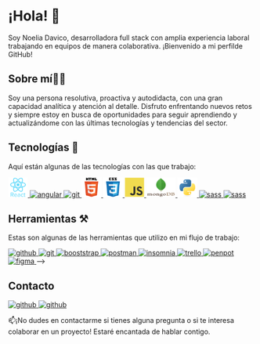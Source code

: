 # ¡Hola! 👋

Soy Noelia Davico, desarrolladora full stack con amplia experiencia laboral trabajando en equipos de manera colaborativa. ¡Bienvenido a mi perfilde GitHub!

## Sobre mí👩‍💻

Soy una persona resolutiva, proactiva y autodidacta, con una gran capacidad analítica y atención al detalle. Disfruto enfrentando nuevos retos y siempre estoy en busca de oportunidades para seguir aprendiendo y actualizándome con las últimas tecnologías y tendencias del sector.

## Tecnologías 🚀

Aquí están algunas de las tecnologías con las que trabajo:


  <a href="https://reactjs.org/" target="_blank" rel="noreferrer">
    <img src="https://raw.githubusercontent.com/devicons/devicon/master/icons/react/react-original-wordmark.svg" alt="react" width="40" height="40"/>
  </a>
  <a href="https://angular.io" target="_blank" rel="noreferrer">
    <img src="https://angular.io/assets/images/logos/angular/angular.svg" alt="angular" width="40" height="40"/>
  </a>
 
  <a href="https://git-scm.com/" target="_blank" rel="noreferrer">
    <img src="https://www.vectorlogo.zone/logos/git-scm/git-scm-icon.svg" alt="git" width="40" height="40"/>
  </a>
  <a href="https://www.w3.org/html/" target="_blank" rel="noreferrer">
    <img src="https://raw.githubusercontent.com/devicons/devicon/master/icons/html5/html5-original-wordmark.svg" alt="html5" width="40" height="40"/>
  </a>
   <a href="https://www.w3schools.com/css/" target="_blank" rel="noreferrer">
    <img src="https://raw.githubusercontent.com/devicons/devicon/master/icons/css3/css3-original-wordmark.svg" alt="css3" width="40" height="40"/>
  </a>
  <a href="https://developer.mozilla.org/en-US/docs/Web/JavaScript" target="_blank" rel="noreferrer">
    <img src="https://raw.githubusercontent.com/devicons/devicon/master/icons/javascript/javascript-original.svg" alt="javascript" width="40" height="40"/>
  </a>
  <a href="https://www.mongodb.com/" target="_blank" rel="noreferrer">
    <img src="https://raw.githubusercontent.com/devicons/devicon/master/icons/mongodb/mongodb-original-wordmark.svg" alt="mongodb" width="60" height="40"/>
  </a>
  
  <a href="https://www.python.org/" target="_blank" rel="noreferrer">
    <img src="https://raw.githubusercontent.com/devicons/devicon/master/icons/python/python-original.svg" alt="python" width="40" height="40"/>
  </a>


  <a href="https://developer.mozilla.org/es/docs/Glossary/SQL" target="_blank" rel="noreferrer">
    <img src="https://upload.wikimedia.org/wikipedia/commons/8/87/Sql_data_base_with_logo.png?20210130181641" alt="sass" width="80" height="40"/>
  </a>
   <a href="https://www.typescriptlang.org/" target="_blank" rel="noreferrer">
    <img src="https://upload.wikimedia.org/wikipedia/commons/thumb/4/4c/Typescript_logo_2020.svg/2048px-Typescript_logo_2020.svg.png" alt="sass" width="40" height="40"/>
  </a>

<!-- - HTML5 | CSS | JavaScript | React.js | Angular | TypeScript | Python | Flask | FastAPI | SQL | MongoDB | Django | JWT -->

## Herramientas ⚒️

Estas son algunas de las herramientas que utilizo en mi flujo de trabajo:

 <a href="https://github.com/noedavico" target="_blank" rel="noreferrer">
    <img src="https://cdn-icons-png.flaticon.com/512/25/25231.png" alt="github" width="40" height="40"/>
  </a>
 <a href="https://git-scm.com/" target="_blank" rel="noreferrer">
    <img src="https://git-scm.com/images/logos/2color-lightbg@2x.png" alt="git" width="80" height="40"/>
  </a>
 <a href="https://getbootstrap.esdocu.com/" target="_blank" rel="noreferrer">
    <img src="https://upload.wikimedia.org/wikipedia/commons/thumb/b/b2/Bootstrap_logo.svg/768px-Bootstrap_logo.svg.png?20210507000024" alt="booststrap" width="40" height="40"/>
  </a>
   <a href="https://www.postman.com/" target="_blank" rel="noreferrer">
    <img src="https://getlogovector.com/wp-content/uploads/2020/07/postman-inc-logo-vector.png" alt="postman" width="80" height="40"/>
  </a>
     <a href="https://insomnia.rest/" target="_blank" rel="noreferrer">
    <img src="https://static-00.iconduck.com/assets.00/apps-insomnia-icon-512x512-dse2p0fm.png" alt="insomnia" width="40" height="40"/>
  </a>
    <a href="https://trello.com/es" target="_blank" rel="noreferrer">
    <img src="https://1000logos.net/wp-content/uploads/2021/05/Trello-logo.png" alt="trello" width="80" height="40"/>
  </a>
 <a href="https://penpot.app/" target="_blank" rel="noreferrer">
    <img src="https://cf.appdrag.com/dashboard-openvm-clo-b2d42c/uploads/penpot-PdtW.png" alt="penpot" width="90" height="40"/>
  </a>
<a href="https://www.figma.com/" target="_blank" rel="noreferrer">
    <img src="https://upload.wikimedia.org/wikipedia/commons/thumb/3/33/Figma-logo.svg/1667px-Figma-logo.svg.png" alt="figma" width="40" height="40"/>
  </a>

<!-- ## Estadísticas 📊

<!-- ![Estadísticas de GitHub](https://github-readme-stats.vercel.app/api?username=noedavico&show_icons=true&theme=radical&hide=stars)(https://github.com/noedavico/github-readme-stats) -->
<!-- <a href="https://github.com/noedavico/github-readme-stats">
  <img align="center" src="https://github-readme-stats.vercel.app/api/pin/?username=noedavico&repo=github-readme-stats" />
</a> -->
<!-- <a href="https://github.com/noedavico/convoychat">
  <img align="center" src="https://github-readme-stats.vercel.app/api/pin/?username=noedavico&repo=convoychat" />
</a> --> -->

## Contacto  
<p>
<a href="https://www.linkedin.com/in/mndavico/" target="_blank" rel="noreferrer">
    <img src="https://upload.wikimedia.org/wikipedia/commons/thumb/c/ca/LinkedIn_logo_initials.png/640px-LinkedIn_logo_initials.png" alt="github" width="40" height="40"/> 

<a href="https://github.com/noedavico" target="_blank" rel="noreferrer">
    <img src="https://cdn-icons-png.flaticon.com/512/25/25231.png" alt="github" width="40" height="40"/>
  </a>

</p>
📫¡No dudes en contactarme si tienes alguna pregunta o si te interesa colaborar en un proyecto! Estaré encantada de hablar contigo.
